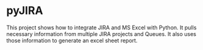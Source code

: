 # pyJIRA
This project shows how to integrate JIRA and MS Excel with Python. It pulls necessary information from multiple JIRA projects and Queues. It also uses those information to generate an excel sheet report.
